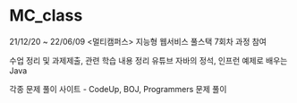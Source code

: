 # MC_class
21/12/20 ~ 22/06/09
<멀티캠퍼스> 지능형 웹서비스 풀스택 7회차 과정 참여

수업 정리 및 과제제출, 관련 학습 내용 정리
유튜브 자바의 정석, 인프런 예제로 배우는 Java

각종 문제 풀이 사이트 - CodeUp, BOJ, Programmers 문제 풀이
